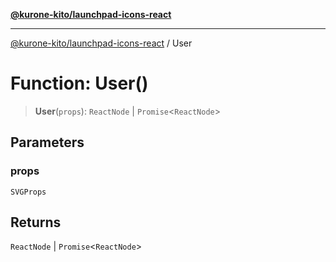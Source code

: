 [**@kurone-kito/launchpad-icons-react**](../README.md)

***

[@kurone-kito/launchpad-icons-react](../globals.md) / User

# Function: User()

> **User**(`props`): `ReactNode` \| `Promise`\<`ReactNode`\>

## Parameters

### props

`SVGProps`

## Returns

`ReactNode` \| `Promise`\<`ReactNode`\>
